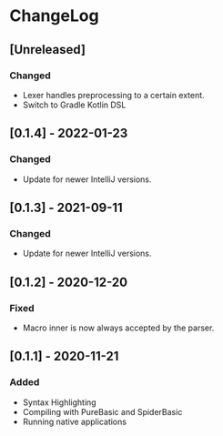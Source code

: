 # ChangeLog

## [Unreleased]

### Changed

- Lexer handles preprocessing to a certain extent.
- Switch to Gradle Kotlin DSL

## [0.1.4] - 2022-01-23

### Changed

- Update for newer IntelliJ versions.

## [0.1.3] - 2021-09-11

### Changed

- Update for newer IntelliJ versions.

## [0.1.2] - 2020-12-20

### Fixed

- Macro inner is now always accepted by the parser.

## [0.1.1] - 2020-11-21

### Added

- Syntax Highlighting
- Compiling with PureBasic and SpiderBasic
- Running native applications